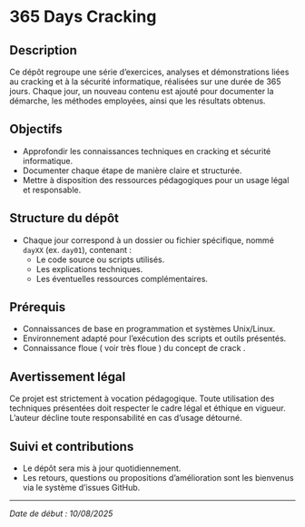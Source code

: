 # 365 Days Cracking

## Description

Ce dépôt regroupe une série d’exercices, analyses et démonstrations liées au cracking et à la sécurité informatique, réalisées sur une durée de 365 jours. Chaque jour, un nouveau contenu est ajouté pour documenter la démarche, les méthodes employées, ainsi que les résultats obtenus. 

## Objectifs

- Approfondir les connaissances techniques en cracking et sécurité informatique.  
- Documenter chaque étape de manière claire et structurée.  
- Mettre à disposition des ressources pédagogiques pour un usage légal et responsable.

## Structure du dépôt

- Chaque jour correspond à un dossier ou fichier spécifique, nommé `dayXX` (ex. `day01`), contenant :  
  - Le code source ou scripts utilisés.  
  - Les explications techniques.  
  - Les éventuelles ressources complémentaires.

## Prérequis

- Connaissances de base en programmation et systèmes Unix/Linux.  
- Environnement adapté pour l’exécution des scripts et outils présentés.
- Connaissance floue ( voir très floue ) du concept de crack .

## Avertissement légal

Ce projet est strictement à vocation pédagogique. Toute utilisation des techniques présentées doit respecter le cadre légal et éthique en vigueur. L’auteur décline toute responsabilité en cas d’usage détourné.

## Suivi et contributions

- Le dépôt sera mis à jour quotidiennement.  
- Les retours, questions ou propositions d’amélioration sont les bienvenus via le système d’issues GitHub.

---

*Date de début : 10/08/2025*  
